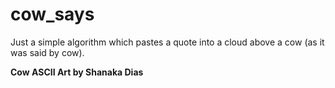 # cow_says
Just a simple algorithm which pastes a quote into a cloud above a cow (as it was said by cow).


**Cow ASCII Art by Shanaka Dias**
